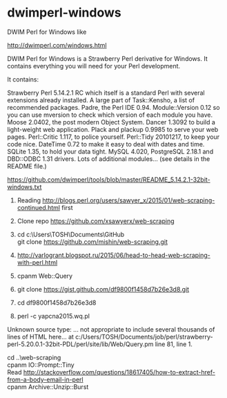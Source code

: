 # dwimperl-windows  
DWIM Perl for Windows like  

http://dwimperl.com/windows.html

DWIM Perl for Windows is a Strawberry Perl derivative for Windows. It contains everything you will need for your Perl development.

It contains:

Strawberry Perl 5.14.2.1 RC which itself is a standard Perl with several extensions already installed.
A large part of Task::Kensho, a list of recommended packages.
Padre, the Perl IDE 0.94.
Module::Version 0.12 so you can use mversion to check which version of each module you have.
Moose 2.0402, the post modern Object System.
Dancer 1.3092 to build a light-weight web application.
Plack and plackup 0.9985 to serve your web pages.
Perl::Critic 1.117, to police yourself.
Perl::Tidy 20101217, to keep your code nice.
DateTime 0.72 to make it easy to deal with dates and time.
SQLite 1.35, to hold your data tight.
MySQL 4.020, PostgreSQL 2.18.1 and DBD::ODBC 1.31 drivers.
Lots of additional modules... (see details in the README file.)

https://github.com/dwimperl/tools/blob/master/README_5.14.2.1-32bit-windows.txt  
  
1. Reading http://blogs.perl.org/users/sawyer_x/2015/01/web-scraping-continued.html first  
2. Clone repo https://github.com/xsawyerx/web-scraping  
3. cd c:\Users\TOSH\Documents\GitHub  
git clone https://github.com/mishin/web-scraping.git  

4. http://varlogrant.blogspot.ru/2015/06/head-to-head-web-scraping-with-perl.html  
5. cpanm Web::Query  
6. git clone https://gist.github.com/df9800f1458d7b26e3d8.git  
7. cd df9800f1458d7b26e3d8  
8. perl -c yapcna2015.wq.pl  
  
Unknown source type: ... not appropriate to include several thousands of lines of HTML here... at c:/Users/TOSH/Documents/job/perl/strawberry-perl-5.20.0.1-32bit-PDL/perl/site/lib/Web/Query.pm line 81, <DATA> line 1.  

cd ..\web-scraping  
cpanm IO::Prompt::Tiny  
 Read http://stackoverflow.com/questions/18617405/how-to-extract-href-from-a-body-email-in-perl  
 cpanm Archive::Unzip::Burst  
 

